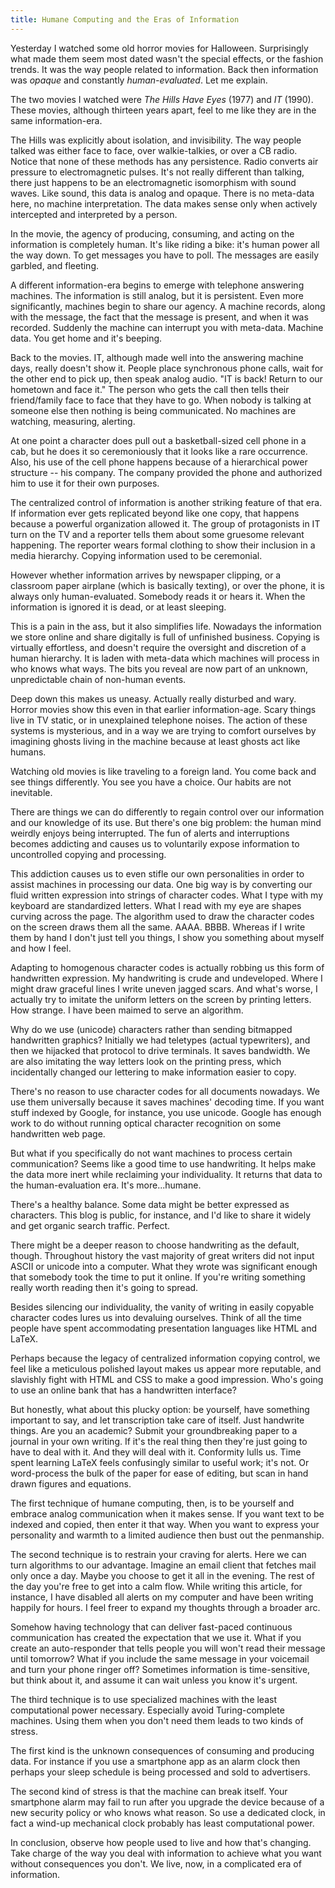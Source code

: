```yaml
---
title: Humane Computing and the Eras of Information
---
```


Yesterday I watched some old horror movies for Halloween. Surprisingly
what made them seem most dated wasn't the special effects, or the
fashion trends. It was the way people related to information. Back
then information was _opaque_ and constantly _human-evaluated_. Let
me explain.

The two movies I watched were _The Hills Have Eyes_ (1977) and _IT_
(1990). These movies, although thirteen years apart, feel to me
like they are in the same information-era.

The Hills was explicitly about isolation, and invisibility. The way
people talked was either face to face, over walkie-talkies, or over
a CB radio. Notice that none of these methods has any persistence.
Radio converts air pressure to electromagnetic pulses. It's not
really different than talking, there just happens to be an
electromagnetic isomorphism with sound waves. Like sound, this data
is analog and opaque. There is no meta-data here, no machine
interpretation. The data makes sense only when actively intercepted
and interpreted by a person.

In the movie, the agency of producing, consuming, and acting on the
information is completely human. It's like riding a bike: it's human
power all the way down. To get messages you have to poll. The
messages are easily garbled, and fleeting.

A different information-era begins to emerge with telephone answering
machines. The information is still analog, but it is persistent.
Even more significantly, machines begin to share our agency. A
machine records, along with the message, the fact that the message
is present, and when it was recorded. Suddenly the machine can
interrupt you with meta-data. Machine data. You get home and it's
beeping.

Back to the movies. IT, although made well into the answering machine
days, really doesn't show it. People place synchronous phone calls,
wait for the other end to pick up, then speak analog audio. "IT is
back! Return to our hometown and face it." The person who gets the
call then tells their friend/family face to face that they have to
go. When nobody is talking at someone else then nothing is being
communicated. No machines are watching, measuring, alerting.

At one point a character does pull out a basketball-sized cell phone
in a cab, but he does it so ceremoniously that it looks like a rare
occurrence. Also, his use of the cell phone happens because of a
hierarchical power structure -- his company. The company provided
the phone and authorized him to use it for their own purposes.

The centralized control of information is another striking feature
of that era. If information ever gets replicated beyond like one
copy, that happens because a powerful organization allowed it. The
group of protagonists in IT turn on the TV and a reporter tells
them about some gruesome relevant happening. The reporter wears
formal clothing to show their inclusion in a media hierarchy. Copying
information used to be ceremonial.

However whether information arrives by newspaper clipping, or a
classroom paper airplane (which is basically texting), or over the
phone, it is always only human-evaluated. Somebody reads it or hears
it. When the information is ignored it is dead, or at least sleeping.

This is a pain in the ass, but it also simplifies life. Nowadays
the information we store online and share digitally is full of
unfinished business. Copying is virtually effortless, and doesn't
require the oversight and discretion of a human hierarchy. It is
laden with meta-data which machines will process in who knows what
ways. The bits you reveal are now part of an unknown, unpredictable
chain of non-human events.

Deep down this makes us uneasy. Actually really disturbed and wary.
Horror movies show this even in that earlier information-age. Scary
things live in TV static, or in unexplained telephone noises. The
action of these systems is mysterious, and in a way we are trying
to comfort ourselves by imagining ghosts living in the machine
because at least ghosts act like humans.

Watching old movies is like traveling to a foreign land. You come
back and see things differently. You see you have a choice. Our
habits are not inevitable.

There are things we can do differently to regain control over our
information and our knowledge of its use. But there's one big
problem: the human mind weirdly enjoys being interrupted. The fun
of alerts and interruptions becomes addicting and causes us to
voluntarily expose information to uncontrolled copying and processing.

This addiction causes us to even stifle our own personalities in
order to assist machines in processing our data. One big way is by
converting our fluid written expression into strings of character
codes. What I type with my keyboard are standardized letters. What
I read with my eye are shapes curving across the page. The algorithm
used to draw the character codes on the screen draws them all the
same. AAAA. BBBB. Whereas if I write them by hand I don't just tell
you things, I show you something about myself and how I feel.

Adapting to homogenous character codes is actually robbing us this
form of handwritten expression. My handwriting is crude and
undeveloped. Where I might draw graceful lines I write uneven jagged
scars. And what's worse, I actually try to imitate the uniform
letters on the screen by printing letters. How strange. I have been
maimed to serve an algorithm.

Why do we use (unicode) characters rather than sending bitmapped
handwritten graphics? Initially we had teletypes (actual typewriters),
and then we hijacked that protocol to drive terminals. It saves
bandwidth. We are also imitating the way letters look on the printing
press, which incidentally changed our lettering to make information
easier to copy.

There's no reason to use character codes for all documents nowadays.
We use them universally because it saves machines' decoding time.
If you want stuff indexed by Google, for instance, you use unicode.
Google has enough work to do without running optical character
recognition on some handwritten web page.</div><div> But what if
you specifically do not want machines to process certain communication?
Seems like a good time to use handwriting. It helps make the data
more inert while reclaiming your individuality. It returns that
data to the human-evaluation era. It's more...humane.

There's a healthy balance. Some data might be better expressed as
characters. This blog is public, for instance, and I'd like to share
it widely and get organic search traffic. Perfect.

There might be a deeper reason to choose handwriting as the default,
though. Throughout history the vast majority of great writers did
not input ASCII or unicode into a computer. What they wrote was
significant enough that somebody took the time to put it online.
If you're writing something really worth reading then it's going
to spread.

Besides silencing our individuality, the vanity of writing in easily
copyable character codes lures us into devaluing ourselves. Think
of all the time people have spent accommodating presentation languages
like HTML and LaTeX.

Perhaps because the legacy of centralized information copying
control, we feel like a meticulous polished layout makes us appear
more reputable, and slavishly fight with HTML and CSS to make a
good impression. Who's going to use an online bank that has a
handwritten interface?

But honestly, what about this plucky option: be yourself, have
something important to say, and let transcription take care of
itself. Just handwrite things. Are you an academic? Submit your
groundbreaking paper to a journal in your own writing. If it's the
real thing then they're just going to have to deal with it. And
they will deal with it. Conformity lulls us. Time spent learning
LaTeX feels confusingly similar to useful work; it's not. Or
word-process the bulk of the paper for ease of editing, but scan
in hand drawn figures and equations.

The first technique of humane computing, then, is to be yourself
and embrace analog communication when it makes sense. If you want
text to be indexed and copied, then enter it that way. When you
want to express your personality and warmth to a limited audience
then bust out the penmanship.

The second technique is to restrain your craving for alerts. Here
we can turn algorithms to our advantage. Imagine an email client
that fetches mail only once a day. Maybe you choose to get it all
in the evening. The rest of the day you're free to get into a calm
flow. While writing this article, for instance, I have disabled all
alerts on my computer and have been writing happily for hours. I
feel freer to expand my thoughts through a broader arc.

Somehow having technology that can deliver fast-paced continuous
communication has created the expectation that we use it. What if
you create an auto-responder that tells people you will won't read
their message until tomorrow? What if you include the same message
in your voicemail and turn your phone ringer off? Sometimes information
is time-sensitive, but think about it, and assume it can wait unless
you know it's urgent.

The third technique is to use specialized machines with the least
computational power necessary. Especially avoid Turing-complete
machines. Using them when you don't need them leads to two kinds
of stress.

The first kind is the unknown consequences of consuming and producing
data. For instance if you use a smartphone app as an alarm clock
then perhaps your sleep schedule is being processed and sold to
advertisers.

The second kind of stress is that the machine can break itself.
Your smartphone alarm may fail to run after you upgrade the device
because of a new security policy or who knows what reason. So use
a dedicated clock, in fact a wind-up mechanical clock probably has
least computational power.

In conclusion, observe how people used to live and how that's
changing. Take charge of the way you deal with information to achieve
what you want without consequences you don't. We live, now, in a
complicated era of information.
